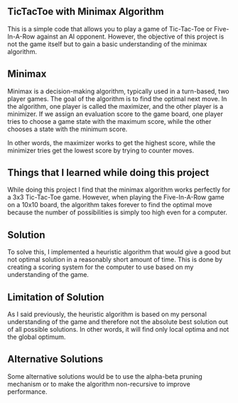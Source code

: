 ## TicTacToe with Minimax Algorithm
This is a simple code that allows you to play a game of Tic-Tac-Toe or Five-In-A-Row against an AI opponent. However, the objective of this project is not the game itself but to gain a basic understanding of the minimax algorithm.

## Minimax
Minimax is a decision-making algorithm, typically used in a turn-based, two player games. The goal of the algorithm is to find the optimal next move. In the algorithm, one player is called the maximizer, and the other player is a minimizer. If we assign an evaluation score to the game board, one player tries to choose a game state with the maximum score, while the other chooses a state with the minimum score.

In other words, the maximizer works to get the highest score, while the minimizer tries get the lowest score by trying to counter moves.

## Things that I learned while doing this project
While doing this project I find that the minimax algorithm works perfectly for a 3x3 Tic-Tac-Toe game. However, when playing the Five-In-A-Row game on a 10x10 board, the algorithm takes forever to find the optimal move because the number of possibilities is simply too high even for a computer.

## Solution
To solve this, I implemented a heuristic algorithm that would give a good but not optimal solution in a reasonably short amount of time. This is done by creating a scoring system for the computer to use based on my understanding of the game.

## Limitation of Solution
As I said previously, the heuristic algorithm is based on my personal understanding of the game and therefore not the absolute best solution out of all possible solutions. In other words, it will find only local optima and not the global optimum.

## Alternative Solutions
Some alternative solutions would be to use the alpha-beta pruning mechanism or to make the algorithm non-recursive to improve performance.
